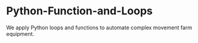 # Python-Function-and-Loops
We apply Python loops and functions to automate complex movement farm equipment.
